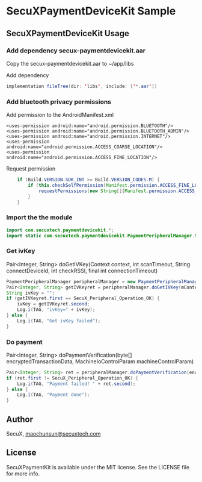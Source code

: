 # SecuXPaymentDeviceKit Sample


## SecuXPaymentDeviceKit Usage

### Add dependency secux-paymentdevicekit.aar

Copy the secux-paymentdevicekit.aar to ~/app/libs

Add dependency
```java
implementation fileTree(dir: 'libs', include: ['*.aar'])
```

### Add bluetooth privacy permissions

Add permission to the AndroidManifest.xml

    <uses-permission android:name="android.permission.BLUETOOTH"/>
    <uses-permission android:name="android.permission.BLUETOOTH_ADMIN"/>
    <uses-permission android:name="android.permission.INTERNET"/>
    <uses-permission android:name="android.permission.ACCESS_COARSE_LOCATION"/>
    <uses-permission android:name="android.permission.ACCESS_FINE_LOCATION"/>

Request permission

```java
    if (Build.VERSION.SDK_INT >= Build.VERSION_CODES.M) {
        if (this.checkSelfPermission(Manifest.permission.ACCESS_FINE_LOCATION) != PackageManager.PERMISSION_GRANTED) {
            requestPermissions(new String[]{Manifest.permission.ACCESS_FINE_LOCATION}, 1);
        }
    }
```

### Import the the module

```java 
import com.secuxtech.paymentdevicekit.*;
import static com.secuxtech.paymentdevicekit.PaymentPeripheralManager.SecuX_Peripheral_Operation_OK;
```

### Get ivKey

Pair<Integer, String> doGetIVKey(Context context, int scanTimeout, String connectDeviceId, int checkRSSI, final int connectionTimeout) 

```java
PaymentPeripheralManager peripheralManager = new PaymentPeripheralManager();
Pair<Integer, String> getIVKeyret = peripheralManager.doGetIVKey(mContext, 5, devID, -80, 5);
String ivKey = "";
if (getIVKeyret.first == SecuX_Peripheral_Operation_OK) {
    ivKey = getIVKeyret.second;
    Log.i(TAG, "ivKey=" + ivKey);
} else {
    Log.i(TAG, "Get ivKey failed");
}
```
### Do payment

Pair<Integer, String>  doPaymentVerification(byte[] encryptedTransactionData, MachineIoControlParam machineControlParam) 

```java
Pair<Integer, String> ret = peripheralManager.doPaymentVerification(encryptedData, machineIoControlParam);
if (ret.first != SecuX_Peripheral_Operation_OK) {
    Log.i(TAG, "Payment failed! " + ret.second);
} else {
    Log.i(TAG, "Payment done");
}
```

## Author

SecuX, maochunsun@secuxtech.com

## License

SecuXPaymentKit is available under the MIT license. See the LICENSE file for more info.
